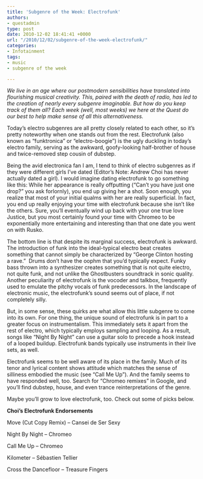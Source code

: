 ```yaml
---
title: 'Subgenre of the Week: Electrofunk'
authors:
- questadmin
type: post
date: 2010-12-02 18:41:41 +0000
url: "/2010/12/02/subgenre-of-the-week-electrofunk/"
categories:
- Infotainment
tags:
- music
- subgenre of the week

---
```

_We live in an age where our postmodern sensibilities have translated into flourishing musical creativity. This, paired with the death of radio, has led to the creation of nearly every subgenre imaginable. But how do you keep track of them all? Each week (well, most weeks) we here at the Quest do our best to help make sense of all this alternativeness._

Today’s electro subgenres are all pretty closely related to each other, so it’s pretty noteworthy when one stands out from the rest. Electrofunk (also known as “funktronica” or “electro-boogie”) is the ugly duckling in today’s electro family, serving as the awkward, goofy-looking half-brother of house and twice-removed step cousin of dubstep.

Being the avid electronica fan I am, I tend to think of electro subgenres as if they were different girls I’ve dated (Editor’s Note: Andrew Choi has never actually dated a girl). I would imagine dating electrofunk to go something like this: While her appearance is really offputting (“Can’t you have just one drop?” you ask forlornly), you end up giving her a shot. Soon enough, you realize that most of your initial qualms with her are really superficial. In fact, you end up really enjoying your time with electrofunk because she isn’t like the others. Sure, you’ll eventually wind up back with your one true love Justice, but you most certainly found your time with Chromeo to be exponentially more entertaining and interesting than that one date you went on with Rusko.

The bottom line is that despite its marginal success, electrofunk is awkward. The introduction of funk into the ideal-typical electro beat creates something that cannot simply be characterized by “George Clinton hosting a rave.”  Drums don’t have the oophm that you’d typically expect. Funky bass thrown into a synthesizer creates something that is not quite electro, not quite funk, and not unlike the Ghostbusters soundtrack in sonic quality. Another peculiarity of electrofunk is the vocoder and talkbox, frequently used to emulate the pitchy vocals of funk predecessors. In the landscape of electronic music, the electrofunk’s sound seems out of place, if not completely silly.

But, in some sense, these quirks are what allow this little subgenre to come into its own. For one thing, the unique sound of electrofunk is in part to a greater focus on instrumentalism. This immediately sets it apart from the rest of electro, which typically employs sampling and looping. As a result, songs like “Night By Night” can use a guitar solo to precede a hook instead of a looped buildup. Electrofunk bands typically use instruments in their live sets, as well.

Electrofunk seems to be well aware of its place in the family. Much of its tenor and lyrical content shows attitude which matches the sense of silliness embodied the music (see “Call Me Up”). And the family seems to have responded well, too. Search for “Chromeo remixes” in Google, and you’ll find dubstep, house, and even trance reinterpretations of the genre.

Maybe you’ll grow to love electrofunk, too. Check out some of picks below.

**Choi&#8217;s Electrofunk Endorsements**

Move (Cut Copy Remix) &#8211; Cansei de Ser Sexy

Night By Night &#8211; Chromeo

Call Me Up &#8211; Chromeo

Kilometer &#8211; Sébastien Tellier

Cross the Dancefloor &#8211; Treasure Fingers